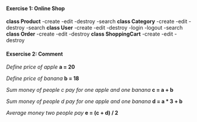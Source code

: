 #### Exercise 1: Online Shop
  **class Product**
    -create
    -edit 
    -destroy
    -search
  **class Category**
    -create
    -edit
    -destroy
    -search
  **class User**
    -create
    -edit
    -destroy
    -login
    -logout
    -search
  **class Order**
    -create
    -edit
    -destroy
  **class ShoppingCart**
    -create
    -edit
    -destroy
#### Exsercise 2: Comment
  *Define price of apple*
  **a = 20**
	 
  *Define price of banana*
  **b = 18**
	 
  *Sum money of people c pay for one apple and one banana*
  **c = a + b**
	 
  *Sum money of people d pay for one apple and one banana*
  **d = a * 3 + b**

  *Average money two people pay*
  **e = (c + d) / 2**

